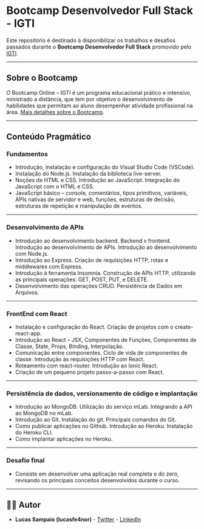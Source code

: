 # Bootcamp Desenvolvedor Full Stack - IGTI

Este repositório é destinado à disponibilizar os trabalhos e desafios passados durante o **Bootcamp Desenvolvedor Full Stack** promovido pelo [IGTI](https://www.igti.com.br/).

---

## Sobre o Bootcamp

O Bootcamp Online – IGTI é um programa educacional prático e intensivo,
ministrado a distância, que tem por objetivo o desenvolvimento de habilidades que
permitam ao aluno desempenhar atividade profissional na área.
[Mais detalhes sobre o Bootcamp](https://www.igti.com.br/custom/bootcamp-desenvolvedor-full-stack).

---

## Conteúdo Pragmático

### Fundamentos

- Introdução, instalação e configuração do Visual Studio Code (VSCode).
- Instalação do Node.js. Instalação da biblioteca live-server.
- Noções de HTML e CSS. Introdução ao JavaScript. Integração do JavaScript com o HTML e CSS.
- JavaScript básico – console, comentários, tipos primitivos, variáveis, APIs nativas de servidor e web, funções, estruturas de decisão, 
estruturas de repetição e manipulação de eventos.

---

### Desenvolvimento de APIs

- Introdução ao desenvolvimento backend. Backend x frontend. Introdução ao desenvolvimento de APIs. Introdução ao desenvolvimento com Node.js.
- Introdução ao Express. Criação de requisições HTTP, rotas e middlewares com Express.
- Introdução à ferramenta Insomnia. Construção de APIs HTTP, utilizando as principais operações: GET, POST, PUT, e DELETE.
- Desenvolvimento das operações CRUD. Persistência de Dados em Arquivos.

---

### FrontEnd com React

- Instalação e configuração do React. Criação de projetos com o create-react-app.
- Introdução ao React – JSX, Componentes de Funções, Componentes de Classe, State, Props, Binding, Interpolação.
- Comunicação entre componentes. Ciclo de vida de componentes de classe. Introdução às requisições HTTP com React.
- Roteamento com react-router. Introdução ao Ionic React.
- Criação de um pequeno projeto passo-a-passo com React.

---

### Persistência de dados, versionamento de código e implantação

- Introdução ao MongoDB. Utilização do serviço mLab. Integrando a API ao MongoDB no mLab.
- Introdução ao Git. Instalação do git. Principais comandos do Git.
- Como publicar aplicações no Github. Introdução ao Heroku. Instalação do Heroku CLI.
- Como implantar aplicações no Heroku.

---

### Desafio final

- Consiste em desenvolver uma aplicação real completa e do zero, revisando os principais conceitos desenvolvidos durante o curso.

---

## 👨‍💻 Autor

- **Lucas Sampaio (lucasfe4nor)** - [Twitter](https://twitter.com/lucasfe4nor) - [LinkedIn](https://www.linkedin.com/in/lucasgbsampaio/)


